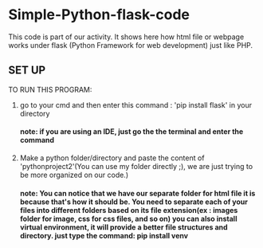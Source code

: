 # Simple-Python-flask-code
This code is part of our activity. It shows here how html file or webpage works under flask (Python Framework for web development) just like PHP.  


## SET UP
TO RUN THIS PROGRAM:

1. go to your cmd and then enter this command : 'pip install flask' in your directory
   #### note: if you are using an IDE, just go the the terminal and enter the command

2. Make a python folder/directory and paste the content of 'pythonproject2'(You can use my folder directly ;), we are just trying to be more organized on our code.)
   #### note: You can notice that we have our separate folder for html file it is because that's how it should be. You need to separate each of your files into different folders based on its file extension(ex : images folder for image, css for css files, and so on) you can also install virtual environment, it will provide a better file structures and directory. just type the command: pip install venv
    
